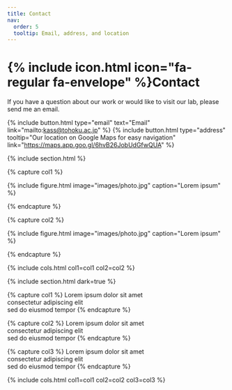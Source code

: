 ```yaml
---
title: Contact
nav:
  order: 5
  tooltip: Email, address, and location
---
```


# {% include icon.html icon="fa-regular fa-envelope" %}Contact

If you have a question about our work or would like to visit our lab, please send me an email.

{%
  include button.html
  type="email"
  text="Email"
  link="mailto:kass@tohoku.ac.jp"
%}
{%
  include button.html
  type="address"
  tooltip="Our location on Google Maps for easy navigation"
  link="https://maps.app.goo.gl/6hvB26JobUdGfwQUA"
%}

{% include section.html %}

{% capture col1 %}

{%
  include figure.html
  image="images/photo.jpg"
  caption="Lorem ipsum"
%}

{% endcapture %}

{% capture col2 %}

{%
  include figure.html
  image="images/photo.jpg"
  caption="Lorem ipsum"
%}

{% endcapture %}

{% include cols.html col1=col1 col2=col2 %}

{% include section.html dark=true %}

{% capture col1 %}
Lorem ipsum dolor sit amet  
consectetur adipiscing elit  
sed do eiusmod tempor
{% endcapture %}

{% capture col2 %}
Lorem ipsum dolor sit amet  
consectetur adipiscing elit  
sed do eiusmod tempor
{% endcapture %}

{% capture col3 %}
Lorem ipsum dolor sit amet  
consectetur adipiscing elit  
sed do eiusmod tempor
{% endcapture %}

{% include cols.html col1=col1 col2=col2 col3=col3 %}
